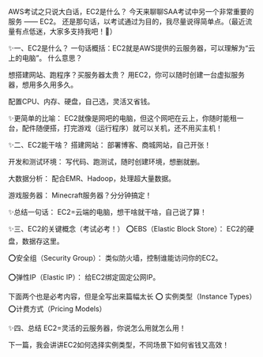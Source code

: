 AWS考试之只说大白话，EC2是什么？
今天来聊聊SAA考试中另一个非常重要的服务 —— EC2。
还是那句话，以考试通过为目的，我尽量说得简单点。（最近流量有点低迷，大家多支持我吧！💖）
	
✨一、EC2是什么？
一句话概括：EC2就是AWS提供的云服务器，可以理解为“云上的电脑”。
什么意思？
	
想搭建网站、跑程序？买服务器太贵？
用EC2，你可以随时创建一台虚拟服务器，想用多久用多久。
	
配置CPU、内存、硬盘，自己选，灵活又省钱。
	
✨更简单的比喻：
EC2就像是网吧的电脑，但这个网吧在云上，你随时能租一台，配件随便搭，打完游戏（运行程序）就可以关机，还不用买主机！
	
✨二、EC2能干啥？
搭建网站：
部署博客、商城网站，自己开张！
	
开发和测试环境：
写代码、跑测试，随时创建环境，想删就删。
	
大数据分析：
配合EMR、Hadoop，处理超大量数据。
	
游戏服务器：
Minecraft服务器？分分钟搞定！
	
✨总结一句话：
EC2=云端的电脑，想干啥就干啥，自己说了算！
	
✨三、EC2的关键概念（考试必考！）
⭕️EBS（Elastic Block Store）：
EC2的硬盘，数据存这里。
	
⭕️安全组（Security Group）：
类似防火墙，控制谁能访问你的EC2。
	
⭕️弹性IP（Elastic IP）：
给EC2绑定固定公网IP。
	
下面两个也是必考内容，但是全写出来篇幅太长
⭕️ 实例类型（Instance Types）
⭕️计费方式（Pricing Models）
	
✨四、总结
EC2=灵活的云服务器，你说怎么用就怎么用！
	
下一篇，我会讲讲EC2如何选择实例类型，不同场景下如何省钱又高效！
